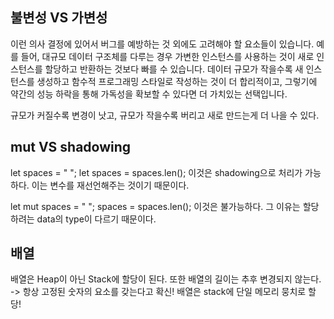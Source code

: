 ## 불변성 VS 가변성
이런 의사 결정에 있어서 버그를 예방하는 것 외에도 고려해야 할 요소들이 있습니다. 
예를 들어, 대규모 데이터 구조체를 다루는 경우 가변한 인스턴스를 사용하는 것이 새로 인스턴스를 할당하고 반환하는 것보다 빠를 수 있습니다. 
데이터 규모가 작을수록 새 인스턴스를 생성하고 함수적 프로그래밍 스타일로 작성하는 것이 더 합리적이고, 
그렇기에 약간의 성능 하락을 통해 가독성을 확보할 수 있다면 더 가치있는 선택입니다.

규모가 커질수록 변경이 낫고, 규모가 작을수록 버리고 새로 만드는게 더 나을 수 있다.

## mut VS shadowing
let spaces = "   ";
let spaces = spaces.len();
이것은 shadowing으로 처리가 가능하다. 
이는 변수를 재선언해주는 것이기 때문이다.

let mut spaces = "   ";
spaces = spaces.len();
이것은 불가능하다. 그 이유는 할당하려는 data의 type이 다르기 때문이다.

## 배열
배열은 Heap이 아닌 Stack에 할당이 된다.
또한 배열의 길이는 추후 변경되지 않는다. -> 항상 고정된 숫자의 요소를 갖는다고 확신!
배열은 stack에 단일 메모리 뭉치로 할당!

